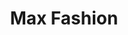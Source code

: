 ---
title: "Max Fashion"
url: /ghaziabad/max-fashion-mahagun-metro-mall-vaishali/
shop: Kleidung
---